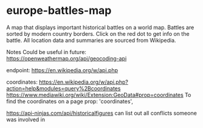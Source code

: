 # europe-battles-map
A map that displays important historical battles on a world map. Battles are sorted by modern country borders. Click on the red dot to get info on the battle. All location data and summaries are sourced from Wikipedia.

Notes
Could be useful in future:
https://openweathermap.org/api/geocoding-api


endpoint:
https://en.wikipedia.org/w/api.php


coordinates:
https://en.wikipedia.org/w/api.php?action=help&modules=query%2Bcoordinates
https://www.mediawiki.org/wiki/Extension:GeoData#prop=coordinates
To find the coordinates on a page
  prop: 'coordinates',












https://api-ninjas.com/api/historicalfigures
    can list out all conflicts someone was involved in
